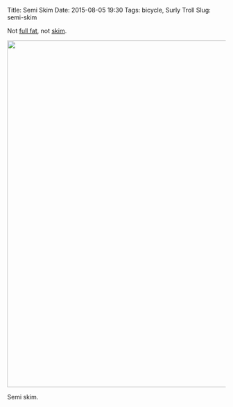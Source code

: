 Title: Semi Skim
Date: 2015-08-05 19:30
Tags: bicycle, Surly Troll
Slug: semi-skim

Not [full fat](https://flic.kr/p/jG8yUH), not [skim](https://flic.kr/p/a9t6ag).

<img src="{static}/media/images/2015-08-05 semi-skim.jpg" width="800px" class="align-center" loading="lazy" />

Semi skim.

